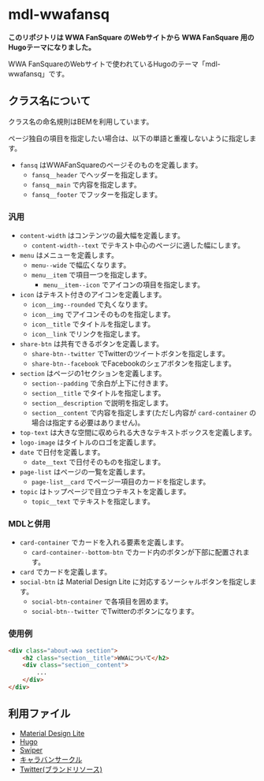 # mdl-wwafansq
**このリポジトリは WWA FanSquare のWebサイトから WWA FanSquare 用のHugoテーマになりました。**

WWA FanSquareのWebサイトで使われているHugoのテーマ「mdl-wwafansq」です。

## クラス名について
クラス名の命名規則はBEMを利用しています。

ページ独自の項目を指定したい場合は、以下の単語と重複しないように指定します。

- `fansq` はWWAFanSquareのページそのものを定義します。
  - `fansq__header` でヘッダーを指定します。
  - `fansq__main` で内容を指定します。
  - `fansq__footer` でフッターを指定します。

### 汎用
- `content-width` はコンテンツの最大幅を定義します。
  - `content-width--text` でテキスト中心のページに適した幅にします。
- `menu` はメニューを定義します。
  - `menu--wide` で幅広くなります。
  - `menu__item` で項目一つを指定します。
    - `menu__item--icon` でアイコンの項目を指定します。
- `icon` はテキスト付きのアイコンを定義します。
  - `icon__img--rounded` で丸くなります。
  - `icon__img` でアイコンそのものを指定します。
  - `icon__title` でタイトルを指定します。
  - `icon__link` でリンクを指定します。
- `share-btn` は共有できるボタンを定義します。
  - `share-btn--twitter` でTwitterのツイートボタンを指定します。
  - `share-btn--facebook` でFacebookのシェアボタンを指定します。
- `section` はページの1セクションを定義します。
  - `section--padding` で余白が上下に付きます。
  - `section__title` でタイトルを指定します。
  - `section__description` で説明を指定します。
  - `section__content` で内容を指定します(ただし内容が `card-container` の場合は指定する必要はありません)。
- `top-text` は大きな空間に収められる大きなテキストボックスを定義します。
- `logo-image` はタイトルのロゴを定義します。
- `date` で日付を定義します。
  - `date__text` で日付そのものを指定します。
- `page-list` はページの一覧を定義します。
  - `page-list__card` でページ一項目のカードを指定します。
- `topic` はトップページで目立つテキストを定義します。
  - `topic__text` でテキストを指定します。

### MDLと併用
- `card-container` でカードを入れる要素を定義します。
  - `card-container--bottom-btn` でカード内のボタンが下部に配置されます。
- `card` でカードを定義します。
- `social-btn` は Material Design Lite に対応するソーシャルボタンを指定します。
  - `social-btn-container` で各項目を囲めます。
  - `social-btn--twitter` でTwitterのボタンになります。

### 使用例
```html
<div class="about-wwa section">
    <h2 class="section__title">WWAについて</h2>
    <div class="section__content">
        ...
    </div>
</div>
```

## 利用ファイル
- [Material Design Lite](https://getmdl.io)
- [Hugo](https://gohugo.io)
- [Swiper](https://idangero.us/swiper/)
- [キャラバンサークル](http://www.wwajp.com)
- [Twitter(ブランドリソース)](https://about.twitter.com/ja/company/brand-resources.html)
